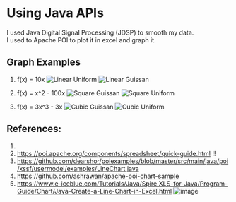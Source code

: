 # Using Java APIs

I used Java Digital Signal Processing (JDSP) to smooth my data. \
I used to Apache POI to plot it in excel and graph it.

## Graph Examples
1. f(x) = 10x
    ![Linear Uniform](https://github.com/user-attachments/assets/9cd526e6-714b-4bd5-8381-5fe485a3eaee)
    ![Linear Guissan](https://github.com/user-attachments/assets/d8298e9a-0692-4650-8d47-344dc11f0291)
   
2. f(x) = x^2 - 100x
![Square Guissan](https://github.com/user-attachments/assets/b5d9dec4-aa76-441a-a4e3-e6f0179f3c5b)
![Square Uniform](https://github.com/user-attachments/assets/e369ab1b-ce91-48ac-8eaf-0369c30ca3da)

3. f(x) = 3x^3 - 3x
![Cubic Guissan](https://github.com/user-attachments/assets/fab963c2-de91-4222-bcc3-5c35cc063b88)
![Cubic Uniform](https://github.com/user-attachments/assets/9adbf9d3-9f10-4ece-a7c5-b0a6f511575d)

## References:
1. 
2. https://poi.apache.org/components/spreadsheet/quick-guide.html !!
3. https://github.com/dearshor/poiexamples/blob/master/src/main/java/poi/xssf/usermodel/examples/LineChart.java
4.  https://github.com/ashrawan/apache-poi-chart-sample
5.  https://www.e-iceblue.com/Tutorials/Java/Spire.XLS-for-Java/Program-Guide/Chart/Java-Create-a-Line-Chart-in-Excel.html
![image](https://github.com/user-attachments/assets/a42569f5-ac34-47d3-918a-6f2ddeda3cbe)

